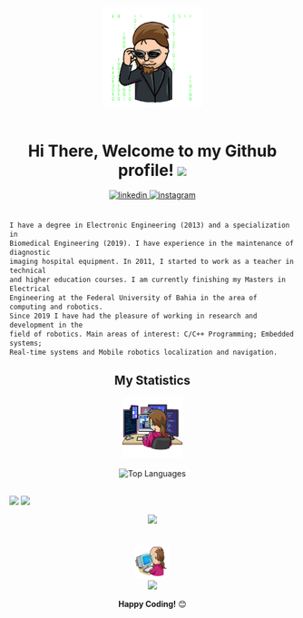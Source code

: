 <!-- ### Hi there 👋 -->



<div align="center">
<img width="35%" alt="Matrix Illustration" src="https://github.com/NestorDP/NestorDP/blob/main/git_dev/file_4739.gif" />
<br />
<br />
<h1> Hi There, Welcome to my Github profile! <img src="https://github.com/abdoachhoubi/abdoachhoubi/blob/main/gifs/Hi.gif" width="30"></h1>
  
<a href="https://www.linkedin.com/in/nestorpneto/" target="_blank">
<img src=https://img.shields.io/badge/linkedin-%2300acee.svg?color=405DE6&style=for-the-badge&logo=linkedin&logoColor=white alt=linkedin style="margin-bottom: 5px;" />
</a>
<a href="https://www.instagram.com/nestordpn/" target="_blank">
<img src=https://img.shields.io/badge/instagram-%ff5851db.svg?color=C13584&style=for-the-badge&logo=instagram&logoColor=white alt=instagram style="margin-bottom: 5px;" />
</a>

<br />
<br />
</div>

<!--START_SECTION:waka-->
```text
I have a degree in Electronic Engineering (2013) and a specialization in 
Biomedical Engineering (2019). I have experience in the maintenance of diagnostic
imaging hospital equipment. In 2011, I started to work as a teacher in technical 
and higher education courses. I am currently finishing my Masters in Electrical 
Engineering at the Federal University of Bahia in the area of computing and robotics. 
Since 2019 I have had the pleasure of working in research and development in the 
field of robotics. Main areas of interest: C/C++ Programming; Embedded systems; 
Real-time systems and Mobile robotics localization and navigation.

```
<!--END_SECTION:waka-->

<div align="center">
<h2>My Statistics</h2>

<img width="21%" alt="Developer Illustration" src="https://github.com/NestorDP/NestorDP/blob/main/git_dev/file_4750.gif" />
<br />
<br />
<img width="40%" src="http://github-profile-summary-cards.vercel.app/api/cards/repos-per-language?username=NestorDP&theme=vue" alt="Top Languages"/>
<!-- http://github-profile-summary-cards.vercel.app/api/cards/most-commit-language?username=NestorDP&theme=vue -->
<br />
<br />  
<p align="left">
  <img width="49.5%" src="https://github-readme-stats.vercel.app/api?username=NestorDP&show_icons=true&theme=gotham&hide_border=true" />
  <img width="49.5%" src="https://github-readme-streak-stats.herokuapp.com/?user=NestorDP&theme=gotham&hide_border=true" />
</p>
<img width="80%" src="https://activity-graph.herokuapp.com/graph?username=NestorDP&theme=gotham&hide_border=true&area=tru" />

<br />
<!--
<h2> My languagens and Tools </h2>
<img width="21%" alt="Matrix Illustration" src="https://github.com/NestorDP/NestorDP/blob/main/git_dev/file_4734.gif" />
-->
  
<br />
<br />
<img width="12%" alt="Developer Illustration" src="https://github.com/NestorDP/NestorDP/blob/main/git_dev/file_4737.gif" />
<br />
<img src="https://img.shields.io/badge/From%20Hello%20World%20I%27ve%20Written-3%20Million%20lines%20of%20code-125740" />
  
<!--<img src="https://img.shields.io/badge/text-blue.svg?logo=3M" />-->


  
**Happy Coding!** 😊
</div>

